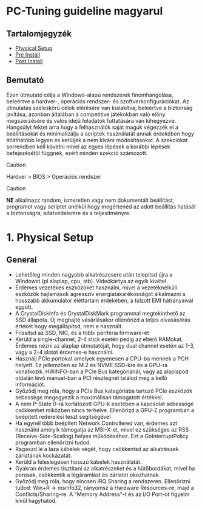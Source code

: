 # PC-Tuning guideline magyarul
 
## Tartalomjegyzék 

- [Physical Setup](#1-physical-setup)
- [Pre Install](#2-pre-install)
- [Post Install](#3-post-install)


## Bemutató

Ezen útmutató célja a Windows-alapú rendszerek finomhangolása, beleértve a hardver-, operációs rendszer- és szoftverkonfigurációkat. Az útmutatás széleskörű célok elérésére van kialakítva, beleértve a biztonság javítása, azonban általában a competitive játékokban való előny megszerzésére és valós idejű feladatok futtatására van kihegyezve. Hangsúlyt fektet arra hogy a felhasználók saját maguk végezzék el a beállításokat és minimalizálja a scriptek használatát annak érdekében hogy átláthatóbb legyen és kerüljék a nem kívánt módosításokat. A szekciókat sorrendben kell követni mivel az egyes lépések a korábbi lépések befejezésétől függnek, ezért minden szekció számozott.

> [!CAUTION]
Hardver > BIOS > Operációs rendszer

> [!CAUTION]
**NE** alkalmazz random, ismeretlen vagy nem dokumentált beállítást, programot vagy scriptet anélkül hogy megértenéd az adott beállítás hatását a biztonságra, adatvédelemre és a teljesítményre.


# 1. Physical Setup

## General

- Lehetőleg minden nagyobb alkatrészcsere után telepítsd újra a Windowst (pl alaplap, cpu, stb). Videókártya az egyik kivétel.
- Érdemes vezetékes eszközöket használni, mivel a vezetéknélküli eszközök hajlamasok agresszív energiatakarékosságot alkalmazni a hosszabb akkumulátor élettartam érdekében, a túlzott EMI hátrányaival együtt.
- A CrystalDiskInfo és CrystalDiskMark programmal megtekinthető az SSD állapota. Új meghajtó vásárlásakor ellenőrizd a teljes olvasás/írás értékét hogy megállapítsd, nem e használt.
- Frissítsd az SSD, NIC, és a többi periféria firmware-ét
- Kerüld a single-channel, 2-4 stick esetén pedig az eltérő RAMokat. Érdemes nézni az alaplap útmutatóját, hogy dual channel esetén az 1-3, vagy a 2-4 slotot érdemes-e használni. 
- Használj PCIe portokat amelyek egyenesen a CPU-ba mennek a PCH helyett. Ez jellemzően az M.2 és NVME SSD-kre és a GPU-ra vonatkozik. HWiNFO-ban a PCIe Bus kategóriánál, vagy az alaplapod oldalán lévő manual-ban a PCI részlegnél találod meg a kellő információt.
- Győződj meg róla, hogy a PCIe Bus kategóriába tartozó PCIe eszközök sebessége megegyezik a maximálisan támogatott értékkel.
- A nem P-State 0-ra korlátozott GPU-k esetében a kapcsolat sebessége csökkenhet miközben nincs terhelve. Ellenőrizd a GPU-Z programban a beépített rederelési teszt segítségével
- Ha egynél több beépített Network Controllered van, érdemes azt használni amelyik támogatja az MSI-X-et, mivel ez szükséges az RSS (Receive-Side-Scaling) helyes működéséhez. Ezt a GoInterruptPolicy programban ellenőrizni tudod.
- Ragaszd le a laza kábelek végét, hogy csökkentsd az alkatrészek zárlatának kockázatát.
- Kerüld a feleslegesen hosszú kábelek használatát.
- Gyakran érdemes tisztítani az alkatrészeket és a hűtőbordákat, mivel ha porosak, csökkentik a légáramlást és zárlatot okozhatnak.
- Győzödj meg róla, hogy nincsen IRQ Sharing a rendszeren. Ellenőrizni tudod: Win+R -> msinfo32, rányomsz a Hardware Resources-re, majd a Conflicts/Sharing-re. A "Memory Address"-t  és az I/O Port-ot figyelm kívül hagyhatod.


